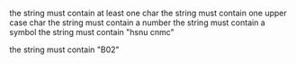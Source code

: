 the string must contain at least one char
the string must contain one upper case char
the string must contain a number
the string must contain a symbol
the string must contain "hsnu cnmc"





the string must contain "B02"